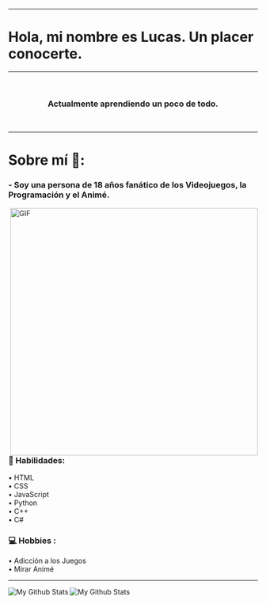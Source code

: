 <hr></hr>
 <h1>Hola, mi nombre es Lucas. Un placer conocerte.</h1>
<hr></hr> 
<br>
<h3 align="center">Actualmente aprendiendo un poco de todo.</h3>
<br>
<hr></hr>

# Sobre mí 💬:

### - Soy una persona de 18 años fanático de los Videojuegos, la Programación y el Animé.

<img hight="400" width="500" alt="GIF" align="right" src="https://github.com/Xx-Ashutosh-xX/Xx-Ashutosh-xX/blob/master/assets/1936.gif">

### 💪 Habilidades:
• HTML <br>
• CSS <br>
• JavaScript <br>
• Python <br>
• C++ <br>
• C# <br>

### 💻 Hobbies : 
• Adicción a los Juegos <br>
• Mirar Animé
<hr></hr> 

<p>
<img align="left" src="https://github-readme-stats.vercel.app/api?username=lucasbuyatti&&show_icons=true&title_color=ffffff&icon_color=bb2acf&text_color=daf7dc&bg_color=151515" alt="My Github Stats">
<img align="center" src="https://github-readme-stats.vercel.app/api/top-langs/?username=Lucas&&show_icons=true&title_color=ffffff&icon_color=bb2acf&text_color=daf7dc&bg_color=151515" alt="My Github Stats">
</p>
